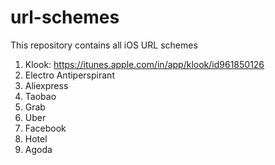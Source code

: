 # url-schemes
This repository contains all iOS URL schemes 


1. Klook: https://itunes.apple.com/in/app/klook/id961850126
2. Electro Antiperspirant
3. Aliexpress
4. Taobao
5. Grab
6. Uber
7. Facebook
8. Hotel
9. Agoda
